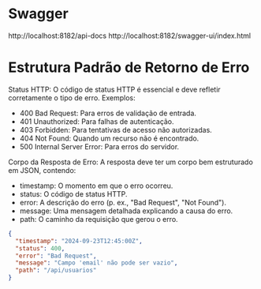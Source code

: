 # Swagger

http://localhost:8182/api-docs
http://localhost:8182/swagger-ui/index.html


# Estrutura Padrão de Retorno de Erro

Status HTTP: O código de status HTTP é essencial e deve refletir corretamente o tipo de erro. Exemplos:

- 400 Bad Request: Para erros de validação de entrada.
- 401 Unauthorized: Para falhas de autenticação.
- 403 Forbidden: Para tentativas de acesso não autorizadas.
- 404 Not Found: Quando um recurso não é encontrado.
- 500 Internal Server Error: Para erros do servidor.

Corpo da Resposta de Erro: A resposta deve ter um corpo bem estruturado em JSON, contendo:

- timestamp: O momento em que o erro ocorreu.
- status: O código de status HTTP.
- error: A descrição do erro (p. ex., "Bad Request", "Not Found").
- message: Uma mensagem detalhada explicando a causa do erro.
- path: O caminho da requisição que gerou o erro.

```json
{
  "timestamp": "2024-09-23T12:45:00Z",
  "status": 400,
  "error": "Bad Request",
  "message": "Campo 'email' não pode ser vazio",
  "path": "/api/usuarios"
}
```